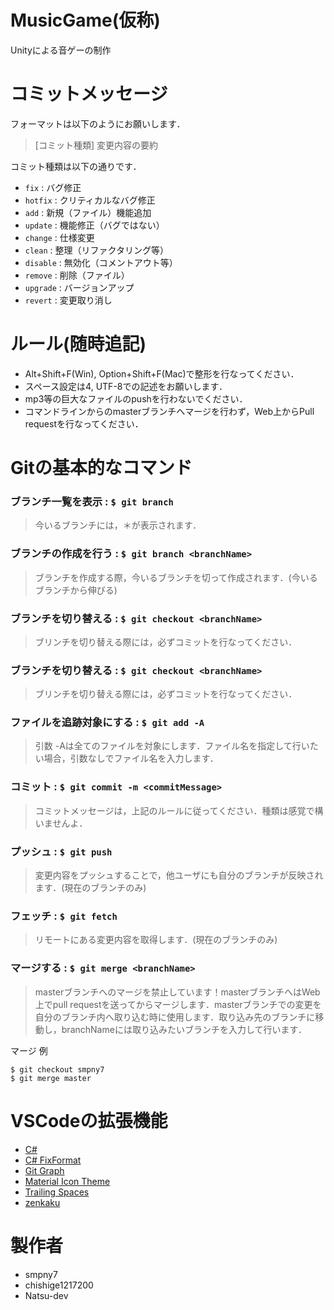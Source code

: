 #  MusicGame(仮称)

Unityによる音ゲーの制作

# コミットメッセージ

フォーマットは以下のようにお願いします．
> [コミット種類] 変更内容の要約

コミット種類は以下の通りです．
* `fix` : バグ修正
* `hotfix` : クリティカルなバグ修正
* `add` : 新規（ファイル）機能追加
* `update` : 機能修正（バグではない）
* `change` : 仕様変更
* `clean` : 整理（リファクタリング等）
* `disable` : 無効化（コメントアウト等）
* `remove` : 削除（ファイル）
* `upgrade` : バージョンアップ
* `revert` : 変更取り消し


# ルール(随時追記)

* Alt+Shift+F(Win), Option+Shift+F(Mac)で整形を行なってください．
* スペース設定は4, UTF-8での記述をお願いします．
* mp3等の巨大なファイルのpushを行わないでください．
* コマンドラインからのmasterブランチへマージを行わず，Web上からPull requestを行なってください．


# Gitの基本的なコマンド

### ブランチ一覧を表示 : `$ git branch`
> 今いるブランチには，＊が表示されます．

### ブランチの作成を行う : `$ git branch <branchName>`
> ブランチを作成する際，今いるブランチを切って作成されます．(今いるブランチから伸びる)

### ブランチを切り替える : `$ git checkout <branchName>`
> ブリンチを切り替える際には，必ずコミットを行なってください．

### ブランチを切り替える : `$ git checkout <branchName>`
> ブリンチを切り替える際には，必ずコミットを行なってください．

### ファイルを追跡対象にする : `$ git add -A`
> 引数 -Aは全てのファイルを対象にします．ファイル名を指定して行いたい場合，引数なしでファイル名を入力します．

### コミット : `$ git commit -m <commitMessage>`
> コミットメッセージは，上記のルールに従ってください．種類は感覚で構いませんよ．

### プッシュ : `$ git push`
> 変更内容をプッシュすることで，他ユーザにも自分のブランチが反映されます．(現在のブランチのみ)

### フェッチ : `$ git fetch`
> リモートにある変更内容を取得します．(現在のブランチのみ)

### マージする : `$ git merge <branchName>`
> masterブランチへのマージを禁止しています！masterブランチへはWeb上でpull requestを送ってからマージします．masterブランチでの変更を自分のブランチ内へ取り込む時に使用します．取り込み先のブランチに移動し，branchNameには取り込みたいブランチを入力して行います．

マージ 例
```
$ git checkout smpny7
$ git merge master
```


# VSCodeの拡張機能

* [C#](https://marketplace.visualstudio.com/items?itemName=ms-dotnettools.csharp)
* [C# FixFormat](https://marketplace.visualstudio.com/items?itemName=Leopotam.csharpfixformat)
* [Git Graph](https://marketplace.visualstudio.com/items?itemName=mhutchie.git-graph)
* [Material Icon Theme](https://marketplace.visualstudio.com/items?itemName=PKief.material-icon-theme)
* [Trailing Spaces](https://marketplace.visualstudio.com/items?itemName=shardulm94.trailing-spaces)
* [zenkaku](https://marketplace.visualstudio.com/items?itemName=mosapride.zenkaku)


# 製作者

* smpny7
* chishige1217200
* Natsu-dev